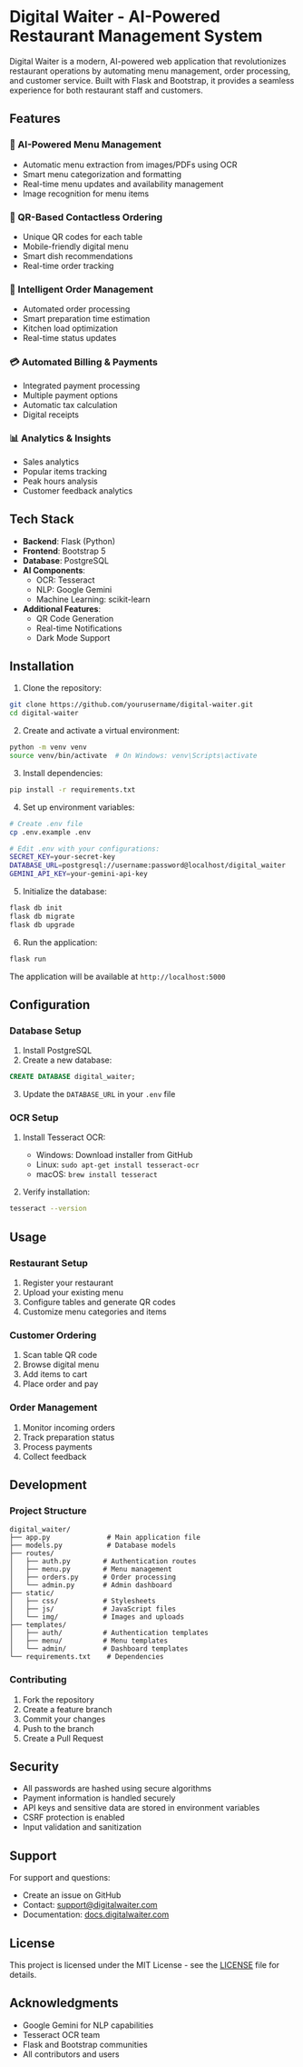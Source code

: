 # Digital Waiter - AI-Powered Restaurant Management System

Digital Waiter is a modern, AI-powered web application that revolutionizes restaurant operations by automating menu management, order processing, and customer service. Built with Flask and Bootstrap, it provides a seamless experience for both restaurant staff and customers.

## Features

### 🤖 AI-Powered Menu Management
- Automatic menu extraction from images/PDFs using OCR
- Smart menu categorization and formatting
- Real-time menu updates and availability management
- Image recognition for menu items

### 📱 QR-Based Contactless Ordering
- Unique QR codes for each table
- Mobile-friendly digital menu
- Smart dish recommendations
- Real-time order tracking

### 🔄 Intelligent Order Management
- Automated order processing
- Smart preparation time estimation
- Kitchen load optimization
- Real-time status updates

### 💳 Automated Billing & Payments
- Integrated payment processing
- Multiple payment options
- Automatic tax calculation
- Digital receipts

### 📊 Analytics & Insights
- Sales analytics
- Popular items tracking
- Peak hours analysis
- Customer feedback analytics

## Tech Stack

- **Backend**: Flask (Python)
- **Frontend**: Bootstrap 5
- **Database**: PostgreSQL
- **AI Components**:
  - OCR: Tesseract
  - NLP: Google Gemini
  - Machine Learning: scikit-learn
- **Additional Features**:
  - QR Code Generation
  - Real-time Notifications
  - Dark Mode Support

## Installation

1. Clone the repository:
```bash
git clone https://github.com/yourusername/digital-waiter.git
cd digital-waiter
```

2. Create and activate a virtual environment:
```bash
python -m venv venv
source venv/bin/activate  # On Windows: venv\Scripts\activate
```

3. Install dependencies:
```bash
pip install -r requirements.txt
```

4. Set up environment variables:
```bash
# Create .env file
cp .env.example .env

# Edit .env with your configurations:
SECRET_KEY=your-secret-key
DATABASE_URL=postgresql://username:password@localhost/digital_waiter
GEMINI_API_KEY=your-gemini-api-key
```

5. Initialize the database:
```bash
flask db init
flask db migrate
flask db upgrade
```

6. Run the application:
```bash
flask run
```

The application will be available at `http://localhost:5000`

## Configuration

### Database Setup
1. Install PostgreSQL
2. Create a new database:
```sql
CREATE DATABASE digital_waiter;
```
3. Update the `DATABASE_URL` in your `.env` file

### OCR Setup
1. Install Tesseract OCR:
   - Windows: Download installer from GitHub
   - Linux: `sudo apt-get install tesseract-ocr`
   - macOS: `brew install tesseract`

2. Verify installation:
```bash
tesseract --version
```

## Usage

### Restaurant Setup
1. Register your restaurant
2. Upload your existing menu
3. Configure tables and generate QR codes
4. Customize menu categories and items

### Customer Ordering
1. Scan table QR code
2. Browse digital menu
3. Add items to cart
4. Place order and pay

### Order Management
1. Monitor incoming orders
2. Track preparation status
3. Process payments
4. Collect feedback

## Development

### Project Structure
```
digital_waiter/
├── app.py              # Main application file
├── models.py           # Database models
├── routes/            
│   ├── auth.py        # Authentication routes
│   ├── menu.py        # Menu management
│   ├── orders.py      # Order processing
│   └── admin.py       # Admin dashboard
├── static/
│   ├── css/           # Stylesheets
│   ├── js/            # JavaScript files
│   └── img/           # Images and uploads
├── templates/
│   ├── auth/          # Authentication templates
│   ├── menu/          # Menu templates
│   └── admin/         # Dashboard templates
└── requirements.txt    # Dependencies
```

### Contributing
1. Fork the repository
2. Create a feature branch
3. Commit your changes
4. Push to the branch
5. Create a Pull Request

## Security

- All passwords are hashed using secure algorithms
- Payment information is handled securely
- API keys and sensitive data are stored in environment variables
- CSRF protection is enabled
- Input validation and sanitization

## Support

For support and questions:
- Create an issue on GitHub
- Contact: support@digitalwaiter.com
- Documentation: [docs.digitalwaiter.com](https://docs.digitalwaiter.com)

## License

This project is licensed under the MIT License - see the [LICENSE](LICENSE) file for details.

## Acknowledgments

- Google Gemini for NLP capabilities
- Tesseract OCR team
- Flask and Bootstrap communities
- All contributors and users 